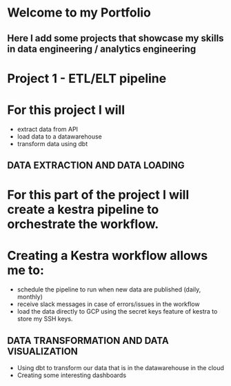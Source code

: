 # Welcome to my Portfolio
## Here I add some projects that showcase my skills in data engineering / analytics engineering

# Project 1 - ETL/ELT pipeline

# For this project I will
* extract data from API 
* load data to a datawarehouse
* transform data using dbt 

## DATA EXTRACTION AND DATA LOADING
# For this part of the project I will create a kestra pipeline to orchestrate the workflow.
# Creating a Kestra workflow allows me to:
* schedule the pipeline to run when new data are published (daily, monthly)
* receive slack messages in case of errors/issues in the workflow
* load the data directly to GCP using the secret keys feature of kestra to store my SSH keys.

## DATA TRANSFORMATION AND DATA VISUALIZATION
* Using dbt to transform our data that is in the datawarehouse in the cloud
* Creating some interesting dashboards 
